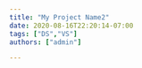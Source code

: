 ```yaml
---
title: "My Project Name2"
date: 2020-08-16T22:20:14-07:00
tags: ["DS","VS"]
authors: ["admin"]

---
```



